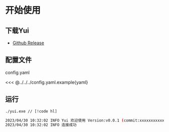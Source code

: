 # 开始使用
## 下载Yui
- [Github Release](https://github.com/opq-osc/Yui/releases/)

## 配置文件
config.yaml

<<< @../../../config.yaml.example{yaml}

## 运行
```bash
./yui.exe // [!code hl]

2023/04/30 10:32:02 INFO Yui 欢迎使用 Version:v0.0.1 (commit:xxxxxxxxxxxxxxx)
2023/04/30 10:32:02 INFO 连接成功
```